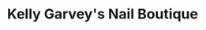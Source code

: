 ---
title: "Kelly Garvey's Nail Boutique"
url: /saratoga-springs/kelly-garveys-nail-boutique/
shop: Kosmetik
---